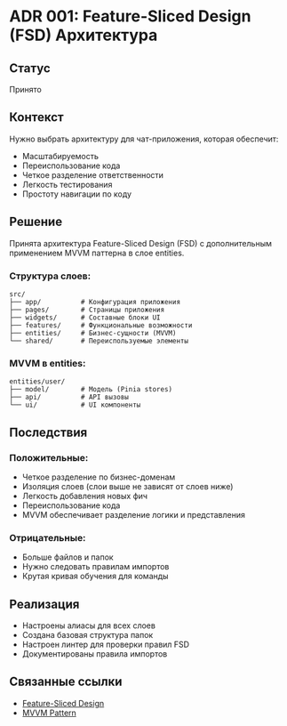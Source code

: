 # ADR 001: Feature-Sliced Design (FSD) Архитектура

## Статус

Принято

## Контекст

Нужно выбрать архитектуру для чат-приложения, которая обеспечит:

- Масштабируемость
- Переиспользование кода
- Четкое разделение ответственности
- Легкость тестирования
- Простоту навигации по коду

## Решение

Принята архитектура Feature-Sliced Design (FSD) с дополнительным применением MVVM паттерна в слое entities.

### Структура слоев:

```
src/
├── app/          # Конфигурация приложения
├── pages/        # Страницы приложения
├── widgets/      # Составные блоки UI
├── features/     # Функциональные возможности
├── entities/     # Бизнес-сущности (MVVM)
└── shared/       # Переиспользуемые элементы
```

### MVVM в entities:

```
entities/user/
├── model/        # Модель (Pinia stores)
├── api/          # API вызовы
└── ui/           # UI компоненты
```

## Последствия

### Положительные:

- Четкое разделение по бизнес-доменам
- Изоляция слоев (слои выше не зависят от слоев ниже)
- Легкость добавления новых фич
- Переиспользование кода
- MVVM обеспечивает разделение логики и представления

### Отрицательные:

- Больше файлов и папок
- Нужно следовать правилам импортов
- Крутая кривая обучения для команды

## Реализация

- Настроены алиасы для всех слоев
- Создана базовая структура папок
- Настроен линтер для проверки правил FSD
- Документированы правила импортов

## Связанные ссылки

- [Feature-Sliced Design](https://feature-sliced.design/)
- [MVVM Pattern](https://en.wikipedia.org/wiki/Model%E2%80%93view%E2%80%93viewmodel)

